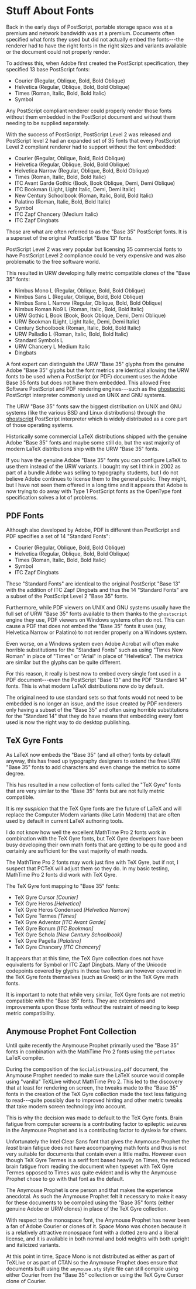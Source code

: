 Stuff About Fonts
=================

Back in the early days of PostScript, portable storage space was at a premium
and network bandwidth was at a premium. Documents often specified what fonts
they used but did not actually embed the fonts---the renderer had to have the
right fonts in the right sizes and variants available or the document could not
properly render.

To address this, when Adobe first created the PostScript specification, they
specified 13 base PostScript fonts:

* Courier (Regular, Oblique, Bold, Bold Oblique)
* Helvetica (Regular, Oblique, Bold, Bold Oblique)
* Times (Roman, Italic, Bold, Bold Italic)
* Symbol

Any PostScript compliant renderer could properly render those fonts without them
embedded in the PostScript document and without them needing to be supplied
separately.

With the success of PostScript, PostScript Level 2 was released and PostScript
level 2 had an expanded set of 35 fonts that every PostScript Level 2 compliant
renderer had to support without the font embedded:

* Courier (Regular, Oblique, Bold, Bold Oblique)
* Helvetica (Regular, Oblique, Bold, Bold Oblique)
* Helvetica Narrow (Regular, Oblique, Bold, Bold Oblique)
* Times (Roman, Italic, Bold, Bold Italic)
* ITC Avant Garde Gothic (Book, Book Oblique, Demi, Demi Oblique)
* ITC Bookman (Light, Light Italic, Demi, Demi Italic)
* New Century Schoolbook (Roman, Italic, Bold, Bold Italic)
* Palatino (Roman, Italic, Bold, Bold Italic)
* Symbol
* ITC Zapf Chancery (Medium Italic)
* ITC Zapf Dingbats

Those are what are often referred to as the "Base 35" PostScript fonts. It is
a superset of the original PostScript "Base 13" fonts.

PostScript Level 2 was very popular but licensing 35 commercial fonts to have
PostScript Level 2 compliance could be very expensive and was also problematic
to the free software world.

This resulted in URW developing fully metric compatible clones of the "Base 35"
fonts:

* Nimbus Mono L (Regular, Oblique, Bold, Bold Oblique)
* Nimbus Sans L (Regular, Oblique, Bold, Bold Oblique)
* Nimbus Sans L Narrow (Regular, Oblique, Bold, Bold Oblique)
* Nimbus Roman No9 L (Roman, Italic, Bold, Bold Italic)
* URW Gothic L Book (Book, Book Oblique, Demi, Demi Oblique)
* URW Bookman (Light, Light Italic, Demi, Demi Italic)
* Century Schoolbook (Roman, Italic, Bold, Bold Italic)
* URW Palladio L (Roman, Italic, Bold, Bold Italic)
* Standard Symbols L
* URW Chancery L Medium Italic
* Dingbats

A font expert can distinguish the URW "Base 35" glyphs from the genuine Adobe
"Base 35" glyphs but the font metrics are identical allowing the URW fonts to
be used when a PostScript (or PDF) document uses the Adobe Base 35 fonts but
does not have them embedded. This allowed Free Software PostScript and PDF
rendering engines---such as the [ghostscript](https://www.ghostscript.com/)
PostScript interpreter commonly used on UNIX and GNU systems.

The URW "Base 35" fonts saw the biggest distribution on UNIX and GNU systems
(like the various BSD and Linux distributions) through the
[ghostscript](https://www.ghostscript.com/) PostScript interpreter which is
widely distributed as a core part of those operating systems.

Historically some commercial LaTeX distributions shipped with the genuine Adobe
"Base 35" fonts and maybe some still do, but the vast majority of modern LaTeX
distributions ship with the URW "Base 35" fonts.

If you have the genuine Adobe "Base 35" fonts you can configure LaTeX to use
them instead of the URW variants. I bought my set I think in 2002 as part of a
bundle Adobe was selling to typography students, but I do not believe Adobe
continues to license them to the general public. They might, but I have not seen
them offered in a long time and it appears that Adobe is now trying to do away
with Type 1 PostScript fonts as the OpenType font specification solves a lot of
problems.

PDF Fonts
---------

Although also developed by Adobe, PDF is different than PostScript and PDF
specifies a set of 14 "Standard Fonts":

* Courier (Regular, Oblique, Bold, Bold Oblique)
* Helvetica (Regular, Oblique, Bold, Bold Oblique)
* Times (Roman, Italic, Bold, Bold Italic)
* Symbol
* ITC Zapf Dingbats

These "Standard Fonts" are identical to the original PostScript "Base 13" with
the addition of ITC Zapf Dingbats and thus the 14 "Standard Fonts" are a subset
of the PostScript Level 2 "Base 35" fonts.

Furthermore, while PDF viewers on UNIX and GNU systems usually have the full set
of URW "Base 35" fonts available to them thanks to the `ghostscript` engine they
use, PDF viewers on Windows systems often do not. This can cause a PDF that does
not embed the "Base 35" fonts it uses (say, Helvetica Narrow or Palatino) to not
render properly on a Windows system.

Even worse, on a Windows system even Adobe Acrobat will often make horrible
substitutions for the "Standard Fonts" such as using "Times New Roman" in place
of "Times" or "Arial" in place of "Helvetica". The metrics are similar but the
glyphs can be quite different.

For this reason, it really is best now to embed every single font used in a PDF
document---even the PostScript "Base 13" and the PDF "Standard 14" fonts. This
is what modern LaTeX distributions now do by default.

The original need to use standard sets so that fonts would not need to be
embedded is no longer an issue, and the issue created by PDF renderers only
having a subset of the "Base 35" and often using horrible substitutions for the
"Standard 14" that they do have means that embedding every font used is now the
right way to do desktop publishing.


TeX Gyre Fonts
--------------

As LaTeX now embeds the "Base 35" (and all other) fonts by default anyway, this
has freed up typography designers to extend the free URW "Base 35" fonts to
add characters and even change the metrics to some degree.

This has resulted in a new collection of fonts called the "TeX Gyre" fonts that
are very similar to the "Base 35" fonts but are not fully metric compatible.

It is my *suspicion* that the TeX Gyre fonts are the future of LaTeX and will
replace the Computer Modern variants (like Latin Modern) that are often used by
default in current LaTeX authoring tools.

I do not know how well the excellent MathTime Pro 2 fonts work in combination
with the TeX Gyre fonts, but TeX Gyre developers have been busy developing their
own math fonts that are getting to be quite good and certainly are sufficient
for the vast majority of math needs.

The MathTime Pro 2 fonts may work just fine with TeX Gyre, but if not, I suspect
that PCTeX will adjust them so they do. In my basic testing, MathTime Pro 2
fonts did work with TeX Gyre.

The TeX Gyre font mapping to "Base 35" fonts:

* TeX Gyre Cursor *[Courier]*
* TeX Gyre Heros *[Helvetica]*
* TeX Gyre Heros Condensed *[Helvetica Narrow]*
* TeX Gyre Termes *[Times]*
* TeX Gyre Adventor *[ITC Avant Garde]*
* TeX Gyre Bonum *[ITC Bookman]*
* TeX Gyre Schola *[New Century Schoolbook]*
* TeX Gyre Pagella *[Palatino]*
* TeX Gyre Chancery *[ITC Chancery]*

It appears that at this time, the TeX Gyre collection does not have equivalents
for Symbol or ITC Zapf Dingbats. Many of the Unicode codepoints covered by
glyphs in those two fonts are however covered in the TeX Gyre fonts themselves
(such as Greek) or in the TeX Gyre math fonts.

It is important to note that while very similar, TeX Gyre fonts are not metric
compatible with the "Base 35" fonts. They are extensions and improvements upon
those fonts *without* the restraint of needing to keep metric compatibility.


Anymouse Prophet Font Collection
--------------------------------

Until quite recently the Anymouse Prophet primarily used the "Base 35" fonts in
combination with the MathTime Pro 2 fonts using the `pdflatex` LaTeX compiler.

During the composition of the `SocialistHousing.pdf` document, the Anymouse
Prophet needed to make sure the LaTeX source would compile using "vanilla"
TeXLive without MathTime Pro 2. This led to the discovery that at least for
rendering on screen, the tweaks made to the "Base 35" fonts in the creation of
the TeX Gyre collection made the text less fatiguing to read---quite possibly
due to improved hinting and other metric tweaks that take modern screen
technology into account.

This is why the decision was made to default to the TeX Gyre fonts. Brain
fatigue from computer screens is a contributing factor to epileptic seizures in
the Anymouse Prophet and is a contributing factor to dyslexia for others.

Unfortunately the Intel Clear Sans font that gives the Anymouse Prophet the
*least* brain fatigue does not have accompanying math fonts and thus is not very
suitable for documents that contain even a little maths. However even though TeX
Gyre Termes is a serif font based heavily on Times, the reduced brain fatigue
from reading the document when typeset with TeX Gyre Termes opposed to Times was
quite evident and is why the Anymouse Prophet chose to go with that font as the
default.

The Anymouse Prophet is one person and that makes the experience anecdotal. As
such the Anymouse Prophet felt it necessary to make it easy for these documents
to be compiled using the "Base 35" fonts (either genuine Adobe or URW clones) in
place of the TeX Gyre collection.

With respect to the monospace font, the Anymouse Prophet has never been a fan of
Adobe Courier or clones of it. Space Mono was chosen because it is a relatively
attractive monospace font with a dotted zero and a liberal license, and it is
available in both normal and bold weights with both upright and italicized
variants.

At this point in time, Space Mono is not distributed as either as part of
TeXLive or as part of CTAN so the Anymouse Prophet does ensure that documents
built using the `anymouse.sty` style file can still compile using either Courier
from the "Base 35" collection or using the TeX Gyre Cursor clone of Courier.
